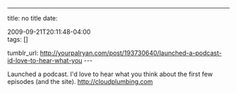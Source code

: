 ---
title: no title
date:

 2009-09-21T20:11:48-04:00  
tags:  []

tumblr_url:
http://yourpalryan.com/post/193730640/launched-a-podcast-id-love-to-hear-what-you
\-\--

Launched a podcast. I'd love to hear what you think about the first few
episodes (and the site). <http://cloudplumbing.com>
